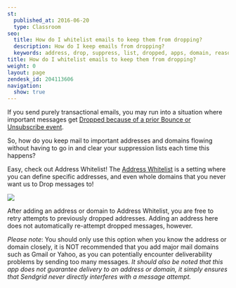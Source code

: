 ```yaml
---
st:
  published_at: 2016-06-20
  type: Classroom
seo:
  title: How do I whitelist emails to keep them from dropping?
  description: How do I keep emails from dropping?
  keywords: address, drop, suppress, list, dropped, apps, domain, reason, ignore, bypass, safe, whitelist, bounced address
title: How do I whitelist emails to keep them from dropping?
weight: 0
layout: page
zendesk_id: 204113606
navigation:
  show: true
---
```


If you send purely transactional emails, you may run into a situation where important messages get [Dropped because of a prior Bounce or Unsubscribe event]({{root_url}}/Classroom/Deliver/Undeliverable_Email/my_emails_are_being_dropped.html).

So, how do you keep mail to important addresses and domains flowing without having to go in and clear your suppression lists each time this happens?

Easy, check out Address Whitelist! The [Address Whitelist](https://app.sendgrid.com/settings/mail_settings) is a setting where you can define specific addresses, and even whole domains that you never want us to Drop messages to! 

![]({{root_url}}/images/address_whitelist_example.png)

After adding an address or domain to Address Whitelist, you are free to retry attempts to previously dropped addresses. Adding an address here does not automatically re-attempt dropped messages, however.  

_Please note_: You should only use this option when you know the address or domain closely, it is NOT recommended that you add major mail domains such as Gmail or Yahoo, as you can potentially encounter deliverability problems by sending too many messages. _It should also be noted that this app does not guarantee delivery to an address or domain, it simply ensures that Sendgrid never directly interferes with a message attempt._

